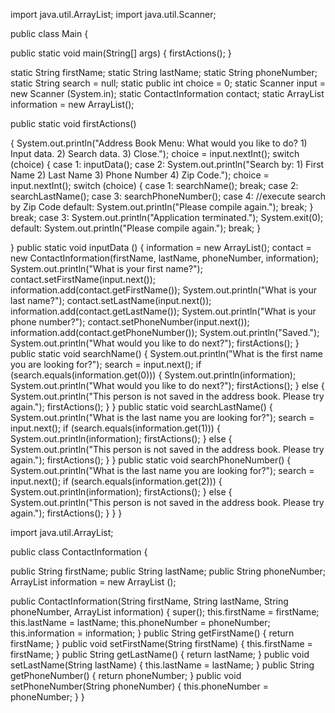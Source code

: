 import java.util.ArrayList;
import java.util.Scanner;

public class Main {

public static void main(String[] args) {
    firstActions();
}

static String firstName;
static String lastName;
static String phoneNumber;
static String search = null; 
static public int choice = 0;
static Scanner input = new Scanner (System.in);
static ContactInformation contact;
static ArrayList<String> information = new ArrayList<String>();

public static void firstActions()

{
    System.out.println("Address Book Menu: What would you like to do? 1) Input data. 2) Search data. 3) Close.");
    choice = input.nextInt();
    switch (choice) {
    case 1:
        inputData();
    case 2:
            System.out.println("Search by: 1) First Name 2) Last Name 3) Phone Number 4) Zip Code.");
            choice = input.nextInt();
            switch (choice) {
            case 1:
                searchName();
                break;
            case 2:
                searchLastName();
            case 3:
                searchPhoneNumber();
            case 4:
                //execute search by Zip Code
            default:
                System.out.println("Please compile again.");
                break;
            }
            break;
    case 3:
            System.out.println("Application terminated.");
            System.exit(0);
    default:
        System.out.println("Please compile again.");
        break;
    }

}
public static void inputData ()
{
    information = new ArrayList<String>();
    contact = new ContactInformation(firstName, lastName, phoneNumber, information);
    System.out.println("What is your first name?");
    contact.setFirstName(input.next());
    information.add(contact.getFirstName());
    System.out.println("What is your last name?");
    contact.setLastName(input.next());
    information.add(contact.getLastName());
    System.out.println("What is your phone number?");
    contact.setPhoneNumber(input.next());
    information.add(contact.getPhoneNumber());
    System.out.println("Saved.");
    System.out.println("What would you like to do next?");
    firstActions();
}
public static void searchName()
{
    System.out.println("What is the first name you are looking for?");
    search = input.next();
    if (search.equals(information.get(0)))
            {
                System.out.println(information);
                System.out.println("What would you like to do next?");
                firstActions();
            }
    else
    {
        System.out.println("This person is not saved in the address book. Please try again.");
        firstActions();
    }
}
public static void searchLastName()
    {
        System.out.println("What is the last name you are looking for?");
        search = input.next();
        if (search.equals(information.get(1)))
                {
                    System.out.println(information);
                    firstActions();
                }
        else
        {
            System.out.println("This person is not saved in the address book. Please try again.");
            firstActions();
        }
}
public static void searchPhoneNumber()
{
    System.out.println("What is the last name you are looking for?");
    search = input.next();
    if (search.equals(information.get(2)))
            {
                System.out.println(information);
                firstActions();
            }
    else
    {
        System.out.println("This person is not saved in the address book. Please try again.");
        firstActions();
    }
}
}


import java.util.ArrayList;


public class ContactInformation {

public String firstName;
public String lastName;
public String phoneNumber;
ArrayList <String> information = new ArrayList<String> ();

public ContactInformation(String firstName, String lastName,
        String phoneNumber, ArrayList<String> information) {
    super();
    this.firstName = firstName;
    this.lastName = lastName;
    this.phoneNumber = phoneNumber;
    this.information = information;
}
public String getFirstName() {
    return firstName;
}
public void setFirstName(String firstName) {
    this.firstName = firstName;
}
public String getLastName() {
    return lastName;
}
public void setLastName(String lastName) {
    this.lastName = lastName;
}
public String getPhoneNumber() {
    return phoneNumber;
}
public void setPhoneNumber(String phoneNumber) {
    this.phoneNumber = phoneNumber;
}
}
